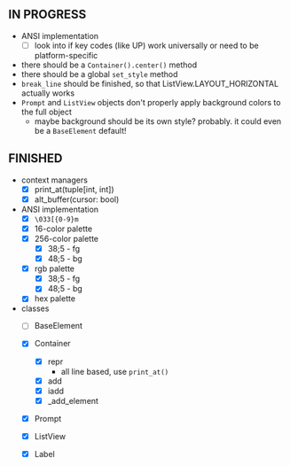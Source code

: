 IN PROGRESS
-----------

* ANSI implementation
    - [ ] look into if key codes (like UP) work universally or need to be platform-specific

* there should be a `Container().center()` method
* there should be a global `set_style` method
* `break_line` should be finished, so that ListView.LAYOUT_HORIZONTAL actually works
* `Prompt` and `ListView` objects don't properly apply background colors to the full object
    + maybe background should be its own style? probably. it could even be a `BaseElement` default!

FINISHED
--------

* context managers
    - [x] print_at(tuple[int, int])
    - [x] alt_buffer(cursor: bool)

* ANSI implementation
    - [x] `\033[{0-9}m`
    - [x] 16-color palette
    - [x] 256-color palette
        + [x] 38;5 - fg
        + [x] 48;5 - bg

    - [x] rgb palette
        + [x] 38;5 - fg
        + [x] 48;5 - bg

    - [x] hex palette

* classes
    - [ ] BaseElement

    - [x] Container
        + [x] repr
            * all line based, use `print_at()`
        + [x] add
        + [x] iadd
        + [x] \_add_element

    - [x] Prompt
    - [x] ListView
    - [x] Label
